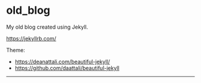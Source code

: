 # old_blog

My old blog created using Jekyll.

https://jekyllrb.com/

Theme: 
* https://deanattali.com/beautiful-jekyll/
* https://github.com/daattali/beautiful-jekyll

----